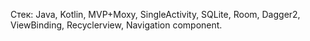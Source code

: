 Стек: Java, Kotlin, MVP+Moxy, SingleActivity, SQLite, Room, Dagger2, ViewBinding, Recyclerview, Navigation component.
